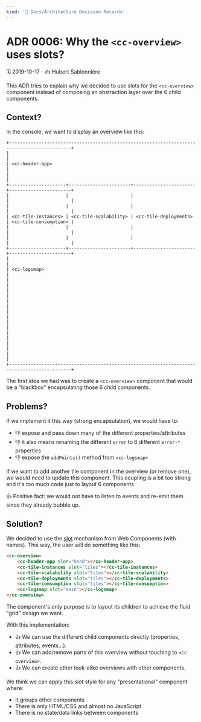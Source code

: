 ```yaml
---
kind: '📌 Docs/Architecture Decision Records'
---
```

# ADR 0006: Why the `<cc-overview>` uses slots?

🗓️ 2019-10-17 · ✍️ Hubert Sablonnière

This ADR tries to explain why we decided to use slots for the `<cc-overview>` component instead of composing an abstraction layer over the 6 child components.

## Context?

In the console, we want to display an overview like this:

```
+---------------------------------------------------------------------------------------------+
|                                                                                             |
| <cc-header-app>                                                                             |
|                                                                                             |
+---------------------+-----------------------+-----------------------+-----------------------+
|                     |                       |                       |                       |
|                     |                       |                       |                       |
| <cc-tile-instances> | <cc-tile-scalability> | <cc-tile-deployments> | <cc-tile-consumption> |
|                     |                       |                       |                       |
|                     |                       |                       |                       |
+---------------------+-----------------------+-----------------------+-----------------------+
|                                                                                             |
| <cc-logsmap>                                                                                |
|                                                                                             |
|                                                                                             |
|                                                                                             |
|                                                                                             |
|                                                                                             |
|                                                                                             |
|                                                                                             |
|                                                                                             |
+---------------------------------------------------------------------------------------------+
```

The first idea we had was to create a `<cc-overview>` component that would be a "blackbox" encapsulating those 6 child components.

## Problems?

If we implement it this way (strong encapsulation), we would have to:

* 👎 expose and pass down many of the different properties/attributes
* 👎 it also means renaming the different `error` to 6 different `error-*` properties
* 👎 expose the `addPoints()` method from `<cc-logsmap>`

If we want to add another tile component in the overview (or remove one), we would need to update this component.
This coupling is a bit too strong and it's too much code just to layout 6 components.

👍 Positive fact: we would not have to listen to events and re-emit them since they already bubble up.

## Solution?

We decided to use the [slot](https://developer.mozilla.org/en-US/docs/Web/HTML/Element/Slot) mechanism from Web Components (with names).
This way, the user will do something like this:

```html
<cc-overview>
    <cc-header-app slot="head"></cc-header-app>
    <cc-tile-instances slot="tiles"></cc-tile-instances>
    <cc-tile-scalability slot="tiles"></cc-tile-scalability>
    <cc-tile-deployments slot="tiles"></cc-tile-deployments>
    <cc-tile-consumption slot="tiles"></cc-tile-consumption>
    <cc-logsmap slot="main"></cc-logsmap>
</cc-overview>
```

The component's only purpose is to layout its children to achieve the fluid "grid" design we want.

With this implementation:

* 👍 We can use the different child components directly (properties, attributes, events...).
* 👍 We can add/remove parts of this overview without touching to `<cc-overview>`.
* 👍 We can create other look-alike overviews with other components.

We think we can apply this *slot* style for any "presentational" component where:

* It groups other components
* There is only HTML/CSS and almost no JavaScript
* There is no state/data links between components
